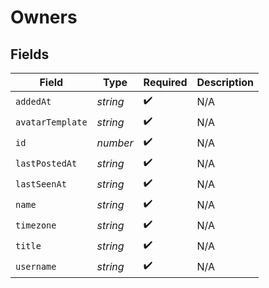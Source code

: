 # Owners


## Fields

| Field              | Type               | Required           | Description        |
| ------------------ | ------------------ | ------------------ | ------------------ |
| `addedAt`          | *string*           | :heavy_check_mark: | N/A                |
| `avatarTemplate`   | *string*           | :heavy_check_mark: | N/A                |
| `id`               | *number*           | :heavy_check_mark: | N/A                |
| `lastPostedAt`     | *string*           | :heavy_check_mark: | N/A                |
| `lastSeenAt`       | *string*           | :heavy_check_mark: | N/A                |
| `name`             | *string*           | :heavy_check_mark: | N/A                |
| `timezone`         | *string*           | :heavy_check_mark: | N/A                |
| `title`            | *string*           | :heavy_check_mark: | N/A                |
| `username`         | *string*           | :heavy_check_mark: | N/A                |